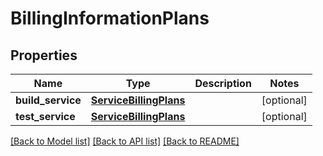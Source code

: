 # BillingInformationPlans

## Properties
Name | Type | Description | Notes
------------ | ------------- | ------------- | -------------
**build_service** | [**ServiceBillingPlans**](ServiceBillingPlans.md) |  | [optional] 
**test_service** | [**ServiceBillingPlans**](ServiceBillingPlans.md) |  | [optional] 

[[Back to Model list]](../README.md#documentation-for-models) [[Back to API list]](../README.md#documentation-for-api-endpoints) [[Back to README]](../README.md)

